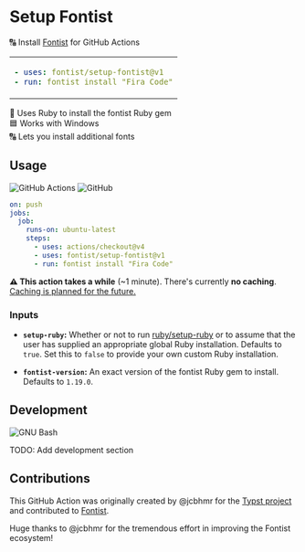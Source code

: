 # Setup Fontist

🔠 Install [Fontist](https://www.fontist.org/) for GitHub Actions

<table align=center><td>

```yml
- uses: fontist/setup-fontist@v1
- run: fontist install "Fira Code"
```

</table>

💎 Uses Ruby to install the fontist Ruby gem \
🟦 Works with Windows \
🔠 Lets you install additional fonts

## Usage

![GitHub Actions](https://img.shields.io/static/v1?style=for-the-badge&message=GitHub+Actions&color=2088FF&logo=GitHub+Actions&logoColor=FFFFFF&label=)
![GitHub](https://img.shields.io/static/v1?style=for-the-badge&message=GitHub&color=181717&logo=GitHub&logoColor=FFFFFF&label=)

```yml
on: push
jobs:
  job:
    runs-on: ubuntu-latest
    steps:
      - uses: actions/checkout@v4
      - uses: fontist/setup-fontist@v1
      - run: fontist install "Fira Code"
```

**⚠️ This action takes a while** (~1 minute). There's currently **no caching**. [Caching is planned for the future.](#TODO)

### Inputs

- **`setup-ruby`:** Whether or not to run [ruby/setup-ruby](https://github.com/ruby/setup-ruby) or to assume that the user has supplied an appropriate global Ruby installation. Defaults to `true`. Set this to `false` to provide your own custom Ruby installation.

- **`fontist-version`:** An exact version of the fontist Ruby gem to install. Defaults to `1.19.0`.

## Development

![GNU Bash](https://img.shields.io/static/v1?style=for-the-badge&message=GNU+Bash&color=4EAA25&logo=GNU+Bash&logoColor=FFFFFF&label=)

TODO: Add development section

## Contributions

This GitHub Action was originally created by @jcbhmr for the
[Typst project](https://github.com/typst-community/typst.js)
and contributed to [Fontist](https://www.fontist.org).

Huge thanks to @jcbhmr for the tremendous effort in improving the Fontist
ecosystem!
